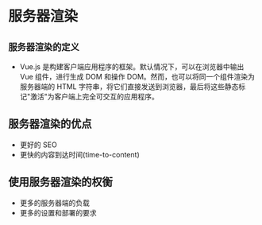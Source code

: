 # 服务器渲染

## `服务器渲染的定义`

- Vue.js 是构建客户端应用程序的框架。默认情况下，可以在浏览器中输出 Vue 组件，进行生成 DOM 和操作 DOM。然而，也可以将同一个组件渲染为服务器端的 HTML 字符串，将它们直接发送到浏览器，最后将这些静态标记"激活"为客户端上完全可交互的应用程序。

## 服务器渲染的优点

- 更好的 SEO
- 更快的内容到达时间(time-to-content)

## 使用服务器渲染的权衡

- 更多的服务器端的负载
- 更多的设置和部署的要求
